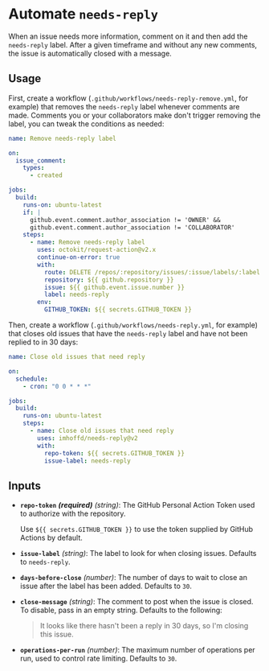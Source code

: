 # Automate `needs-reply`

When an issue needs more information, comment on it and then add the `needs-reply` label. After a given timeframe and without any new comments, the issue is automatically closed with a message.

## Usage

First, create a workflow (`.github/workflows/needs-reply-remove.yml`, for example) that removes the `needs-reply` label whenever comments are made.
Comments you or your collaborators make don't trigger removing the label, you can tweak the conditions as needed:

```yml
name: Remove needs-reply label

on:
  issue_comment:
    types:
      - created

jobs:
  build:
    runs-on: ubuntu-latest
    if: |
      github.event.comment.author_association != 'OWNER' &&
      github.event.comment.author_association != 'COLLABORATOR'
    steps:
      - name: Remove needs-reply label
        uses: octokit/request-action@v2.x
        continue-on-error: true
        with:
          route: DELETE /repos/:repository/issues/:issue/labels/:label
          repository: ${{ github.repository }}
          issue: ${{ github.event.issue.number }}
          label: needs-reply
        env:
          GITHUB_TOKEN: ${{ secrets.GITHUB_TOKEN }}
```

Then, create a workflow (`.github/workflows/needs-reply.yml`, for example) that closes old issues that have the `needs-reply` label and have not been replied to in 30 days:

```yml
name: Close old issues that need reply

on:
  schedule:
    - cron: "0 0 * * *"

jobs:
  build:
    runs-on: ubuntu-latest
    steps:
      - name: Close old issues that need reply
        uses: imhoffd/needs-reply@v2
        with:
          repo-token: ${{ secrets.GITHUB_TOKEN }}
          issue-label: needs-reply
```

## Inputs

- **`repo-token`** _**(required)**_ _(string)_: The GitHub Personal Action Token used to authorize with the repository.

    Use `${{ secrets.GITHUB_TOKEN }}` to use the token supplied by GitHub Actions by default.

- **`issue-label`** _(string)_: The label to look for when closing issues. Defaults to `needs-reply`.
- **`days-before-close`** _(number)_: The number of days to wait to close an issue after the label has been added. Defaults to `30`.
- **`close-message`** _(string)_: The comment to post when the issue is closed. To disable, pass in an empty string. Defaults to the following:

    > It looks like there hasn't been a reply in 30 days, so I'm closing this issue.

- **`operations-per-run`** _(number)_: The maximum number of operations per run, used to control rate limiting. Defaults to `30`.
